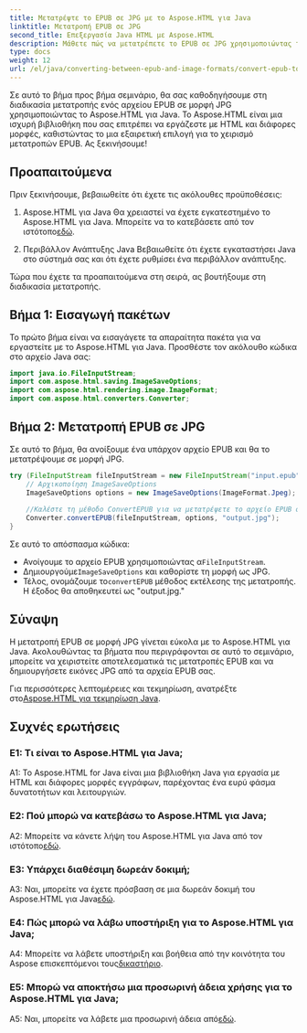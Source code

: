 ```yaml
---
title: Μετατρέψτε το EPUB σε JPG με το Aspose.HTML για Java
linktitle: Μετατροπή EPUB σε JPG
second_title: Επεξεργασία Java HTML με Aspose.HTML
description: Μάθετε πώς να μετατρέπετε το EPUB σε JPG χρησιμοποιώντας το Aspose.HTML για Java. Ακολουθήστε τον οδηγό βήμα προς βήμα και αξιοποιήστε τη δύναμη του Aspose.HTML.
type: docs
weight: 12
url: /el/java/converting-between-epub-and-image-formats/convert-epub-to-jpg/
---
```

Σε αυτό το βήμα προς βήμα σεμινάριο, θα σας καθοδηγήσουμε στη διαδικασία μετατροπής ενός αρχείου EPUB σε μορφή JPG χρησιμοποιώντας το Aspose.HTML για Java. Το Aspose.HTML είναι μια ισχυρή βιβλιοθήκη που σας επιτρέπει να εργάζεστε με HTML και διάφορες μορφές, καθιστώντας το μια εξαιρετική επιλογή για το χειρισμό μετατροπών EPUB. Ας ξεκινήσουμε!

## Προαπαιτούμενα

Πριν ξεκινήσουμε, βεβαιωθείτε ότι έχετε τις ακόλουθες προϋποθέσεις:

1. Aspose.HTML για Java
 Θα χρειαστεί να έχετε εγκατεστημένο το Aspose.HTML για Java. Μπορείτε να το κατεβάσετε από τον ιστότοπο[εδώ](https://releases.aspose.com/html/java/).

2. Περιβάλλον Ανάπτυξης Java
Βεβαιωθείτε ότι έχετε εγκαταστήσει Java στο σύστημά σας και ότι έχετε ρυθμίσει ένα περιβάλλον ανάπτυξης.

Τώρα που έχετε τα προαπαιτούμενα στη σειρά, ας βουτήξουμε στη διαδικασία μετατροπής.

## Βήμα 1: Εισαγωγή πακέτων

Το πρώτο βήμα είναι να εισαγάγετε τα απαραίτητα πακέτα για να εργαστείτε με το Aspose.HTML για Java. Προσθέστε τον ακόλουθο κώδικα στο αρχείο Java σας:

```java
import java.io.FileInputStream;
import com.aspose.html.saving.ImageSaveOptions;
import com.aspose.html.rendering.image.ImageFormat;
import com.aspose.html.converters.Converter;
```

## Βήμα 2: Μετατροπή EPUB σε JPG

Σε αυτό το βήμα, θα ανοίξουμε ένα υπάρχον αρχείο EPUB και θα το μετατρέψουμε σε μορφή JPG.

```java
try (FileInputStream fileInputStream = new FileInputStream("input.epub")) {
    // Αρχικοποίηση ImageSaveOptions
    ImageSaveOptions options = new ImageSaveOptions(ImageFormat.Jpeg);
    
    //Καλέστε τη μέθοδο ConvertEPUB για να μετατρέψετε το αρχείο EPUB σε JPG.
    Converter.convertEPUB(fileInputStream, options, "output.jpg");
}
```

Σε αυτό το απόσπασμα κώδικα:

-  Ανοίγουμε το αρχείο EPUB χρησιμοποιώντας α`FileInputStream`.
-  Δημιουργούμε`ImageSaveOptions` και καθορίστε τη μορφή ως JPG.
-  Τέλος, ονομάζουμε το`convertEPUB` μέθοδος εκτέλεσης της μετατροπής. Η έξοδος θα αποθηκευτεί ως "output.jpg."

## Σύναψη

Η μετατροπή EPUB σε μορφή JPG γίνεται εύκολα με το Aspose.HTML για Java. Ακολουθώντας τα βήματα που περιγράφονται σε αυτό το σεμινάριο, μπορείτε να χειριστείτε αποτελεσματικά τις μετατροπές EPUB και να δημιουργήσετε εικόνες JPG από τα αρχεία EPUB σας.

 Για περισσότερες λεπτομέρειες και τεκμηρίωση, ανατρέξτε στο[Aspose.HTML για τεκμηρίωση Java](https://reference.aspose.com/html/java/).

## Συχνές ερωτήσεις

### Ε1: Τι είναι το Aspose.HTML για Java;

A1: Το Aspose.HTML for Java είναι μια βιβλιοθήκη Java για εργασία με HTML και διάφορες μορφές εγγράφων, παρέχοντας ένα ευρύ φάσμα δυνατοτήτων και λειτουργιών.

### Ε2: Πού μπορώ να κατεβάσω το Aspose.HTML για Java;

 A2: Μπορείτε να κάνετε λήψη του Aspose.HTML για Java από τον ιστότοπο[εδώ](https://releases.aspose.com/html/java/).

### Ε3: Υπάρχει διαθέσιμη δωρεάν δοκιμή;

 A3: Ναι, μπορείτε να έχετε πρόσβαση σε μια δωρεάν δοκιμή του Aspose.HTML για Java[εδώ](https://releases.aspose.com/).

### Ε4: Πώς μπορώ να λάβω υποστήριξη για το Aspose.HTML για Java;

 A4: Μπορείτε να λάβετε υποστήριξη και βοήθεια από την κοινότητα του Aspose επισκεπτόμενοι τους[δικαστήριο](https://forum.aspose.com/).

### Ε5: Μπορώ να αποκτήσω μια προσωρινή άδεια χρήσης για το Aspose.HTML για Java;

A5: Ναι, μπορείτε να λάβετε μια προσωρινή άδεια από[εδώ](https://purchase.aspose.com/temporary-license/).
